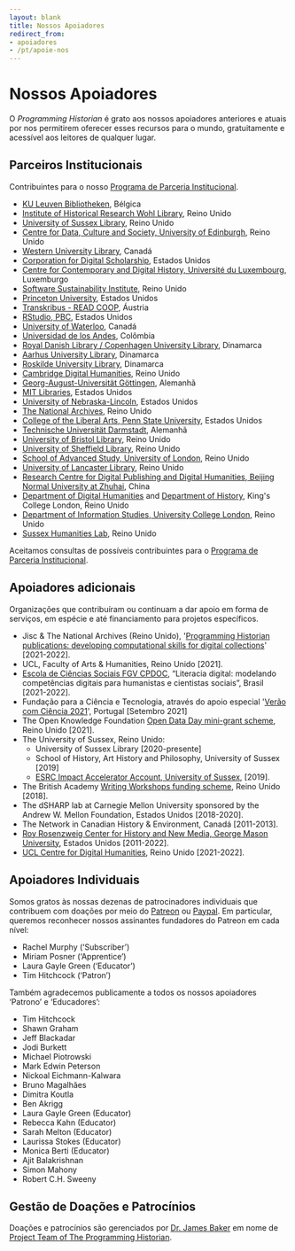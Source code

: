 ```yaml
---
layout: blank
title: Nossos Apoiadores
redirect_from:
- apoiadores
- /pt/apoie-nos
---
```


# Nossos Apoiadores

O _Programming Historian_ é grato aos nossos apoiadores anteriores e atuais por nos permitirem oferecer esses recursos para o mundo, gratuitamente e acessível aos leitores de qualquer lugar.

## Parceiros Institucionais

Contribuintes para o nosso [Programa de Parceria Institucional](/pt/ppi).

-   [KU Leuven Bibliotheken](https://bib.kuleuven.be/), Bélgica
-   [Institute of Historical Research Wohl Library](https://www.history.ac.uk/library), Reino Unido
-   [University of Sussex Library](https://www.sussex.ac.uk/library/), Reino Unido
-   [Centre for Data, Culture and Society, University of Edinburgh](https://www.cdcs.ed.ac.uk/), Reino Unido
-   [Western University Library](https://www.lib.uwo.ca/), Canadá
-   [Corporation for Digital Scholarship](https://digitalscholar.org/), Estados Unidos
-   [Centre for Contemporary and Digital History, Université du Luxembourg](https://www.c2dh.uni.lu/), Luxemburgo
-   [Software Sustainability Institute](https://www.software.ac.uk/), Reino Unido
-   [Princeton University](https://www.princeton.edu/), Estados Unidos
-   [Transkribus - READ COOP](https://readcoop.eu/), Áustria
-   [RStudio, PBC](https://rstudio.com/), Estados Unidos
-   [University of Waterloo](https://uwaterloo.ca/), Canadá
-   [Universidad de los Andes](https://uniandes.edu.co/), Colômbia
-   [Royal Danish Library / Copenhagen University Library](https://www.kb.dk), Dinamarca
-   [Aarhus University Library](https://library.au.dk/), Dinamarca
-   [Roskilde University Library](https://ruc.dk/en/roskilde-university-library), Dinamarca
-   [Cambridge Digital Humanities](https://www.cdh.cam.ac.uk/), Reino Unido
-   [Georg-August-Universität Göttingen](https://www.uni-goettingen.de/), Alemanhã
-   [MIT Libraries](https://libraries.mit.edu/), Estados Unidos
-   [University of Nebraska-Lincoln](https://www.unl.edu/), Estados Unidos
-   [The National Archives](https://www.nationalarchives.gov.uk/), Reino Unido
-   [College of the Liberal Arts, Penn State University](https://la.psu.edu/), Estados Unidos
-   [Technische Universität Darmstadt](https://www.tu-darmstadt.de/), Alemanhã
- [University of Bristol Library](http://www.bris.ac.uk/library/), Reino Unido
- [University of Sheffield Library](https://www.sheffield.ac.uk/library), Reino Unido
- [School of Advanced Study, University of London](https://www.sas.ac.uk/), Reino Unido
- [University of Lancaster Library](https://www.lancaster.ac.uk/), Reino Unido
- [Research Centre for Digital Publishing and Digital Humanities, Beijing Normal University at Zhuhai](https://rsgyy.bnu.edu.cn/yjjg/szcbyszrwyjzx/), China
- [Department of Digital Humanities](https://www.kcl.ac.uk/ddh) and [Department of History](https://www.kcl.ac.uk/history), King's College London, Reino Unido
- [Department of Information Studies, University College London](https://www.ucl.ac.uk/information-studies/), Reino Unido
- [Sussex Humanities Lab](https://www.sussex.ac.uk/research/centres/sussex-humanities-lab/), Reino Unido

Aceitamos consultas de possíveis contribuintes para o [Programa de Parceria Institucional](/pt/ppi).

## Apoiadores adicionais

Organizações que contribuíram ou continuam a dar apoio em forma de serviços, em espécie e até financiamento para projetos específicos.

- Jisc & The National Archives (Reino Unido), '[Programming Historian publications: developing computational skills for digital collections](https://research.jiscinvolve.org/wp/2021/07/23/boost-your-skills-in-working-with-digital-collections/)' [2021-2022].
-   UCL, Faculty of Arts & Humanities, Reino Unido [2021].
-   [Escola de Ciências Sociais FGV CPDOC](https://portal.fgv.br), “Literacia digital: modelando competências digitais para humanistas e cientistas sociais”, Brasil [2021-2022].
-   Fundação para a Ciência e Tecnologia, através do apoio especial '[Verão com Ciência 2021](https://www.fct.pt/apoios/veraocomciencia/index.phtml.pt)', Portugal [Setembro 2021]
-   The Open Knowledge Foundation [Open Data Day mini-grant scheme](https://blog.okfn.org/2021/02/12/meet-the-organisations-receiving-open-data-day-2021-mini-grants/), Reino Unido [2021].
-   The University of Sussex, Reino Unido:
    -   University of Sussex Library [2020-presente]
    -   School of History, Art History and Philosophy, University of Sussex [2019]
    -   [ESRC Impact Accelerator Account, University of Sussex](http://www.sussex.ac.uk/staff/research/rqi/rqi_information_and_support/rqi_impact_funding/if-esrciaa/), [2019].
-   The British Academy [Writing Workshops funding scheme](https://www.thebritishacademy.ac.uk/projects/writing-workshops-2018-digital-humanities/), Reino Unido [2018].
-   The dSHARP lab at Carnegie Mellon University sponsored by the Andrew W. Mellon Foundation, Estados Unidos [2018-2020].
-   The Network in Canadian History & Environment, Canadá [2011-2013].
-   [Roy Rosenzweig Center for History and New Media, George Mason University](https://rrchnm.org/), Estados Unidos [2011-2022].
-   [UCL Centre for Digital Humanities](https://www.ucl.ac.uk/digital-humanities/), Reino Unido [2021-2022].

## Apoiadores Individuais

Somos gratos às nossas dezenas de patrocinadores individuais que contribuem com doações por meio do [Patreon](https://www.patreon.com/theprogramminghistorian) ou [Paypal](https://www.paypal.com/cgi-bin/webscr?cmd=_s-xclick&installed_button_id=7BGHUZRVS4LYL&source=url). Em particular, queremos reconhecer nossos assinantes fundadores do Patreon em cada nível:

-   Rachel Murphy (‘Subscriber’)
-   Miriam Posner (‘Apprentice’)
-   Laura Gayle Green (‘Educator’)
-   Tim Hitchcock (‘Patron’)

Também agradecemos publicamente a todos os nossos apoiadores ‘Patrono’ e ‘Educadores’:

-   Tim Hitchcock
-   Shawn Graham
-   Jeff Blackadar
-   Jodi Burkett
-   Michael Piotrowski
-   Mark Edwin Peterson
-   Nickoal Eichmann-Kalwara
-   Bruno Magalhães
-   Dimitra Koutla
-   Ben Akrigg
-   Laura Gayle Green (Educator)
-   Rebecca Kahn (Educator)
-   Sarah Melton (Educator)
-   Laurissa Stokes (Educator)
-   Monica Berti (Educator)
-   Ajit Balakrishnan
-   Simon Mahony
-   Robert C.H. Sweeny

## Gestão de Doações e Patrocínios

Doações e patrocínios são gerenciados por [Dr. James Baker](https://github.com/drjwbaker) em nome de [Project Team of The Programming Historian](/pt/equipe).

